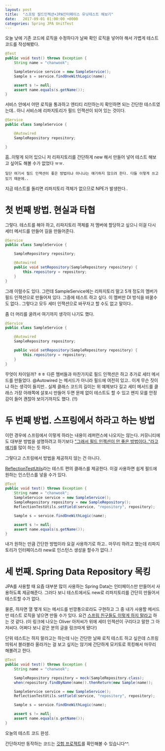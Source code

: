 ```yaml
---
layout: post
title:  "스프링 필드인젝션+JPA인터페이스 유닛테스트 해보기"
date:   2017-09-01 01:00:00 +0000
categories: Spring JPA UnitTest
---
```


오늘 낮에 기존 코드에 로직을 수정하다가 날짜 확인 로직을 넣어야 해서 가볍게 테스트 코드를 작성해봤다.

```java
@Test
public void test() throws Exception {
    String name = "chanwook";

    SampleService service = new SampleService();
    Sample s = service.findOneWithLogic(name);

    assert s != null;
    assert name.equals(s.getName());
}
```

서비스 안에서 어떤 로직을 통과하고 엔티티 리턴하는지 확인하면 되는 간단한 테스트였는데..
아니 서비스에 리파지토리가 필드 인잭션이 되어 있는 것이다.

```java
@Service
public class SampleService {

    @Autowired
    SampleRepository repository;

}
```

흠..이렇게 되어 있으니 저 리파지토리를 간단하게 new 해서 만들어 넣어 테스트 해보고 싶어도 해볼 수가 없었다 ㅠㅠ.

    일단 여기서 필드 인잭션이 좋은 방법이냐 아니냐는 얘기하지 않으려 한다. 다들 이렇게 쓰고 있기 때문에..

지금 테스트를 돌리면 리파지토리 객체가 없으므로 NPE가 발생한다..

# 첫 번째 방법. 현실과 타협

그렇다. 테스트를 해야 하고, 리파지토리 객체를 저 멤버에 할당하고 싶으니 이걸 다시 세터 메서드를 만들어 길을 만들어준다.

```java
@Service
public class SampleService {

    SampleRepository repository;

    @Autowired
    public void setRepository(SampleRepository repository) {
        this.repository = repository;
    }
}
```     

그래 이럴수도 있다. 그런데 SampleService에는 리파지토리 말고 5개 정도의 멤버가 필드 인잭션으로 만들어져 있다.
그중에 테스트 하고 싶다. 이 멤버만 DI 방식을 바꿀수도 없다..
그렇다고 모두 세터 인잭션으로 바꾸자고 할 수도 없고 말이다..

좀 더 머리를 굴려서 여기까지 생각이 나기도 했다.

```java
@Service
public class SampleService {

    @Autowired
    SampleRepository repository;

    public void setRepository(SampleRepository repository) {
        this.repository = repository;
    }
}
```

무엇이 차이일까? ㅎㅎ
다른 멤버들과 마찬가지로 필드 인잭션은 하고 추가로 세터 메서드를 만들었다.
@Autowired 는 메서드가 아니라 필드에 여전히 있고..
이게 무슨 짓이냐 하는 생각이 들지만..
실제 클래스 코드의 길이는 위 예제보다 길고 세터 메서드를 클래스 가장 아래쪽에 살포시 만들어 두면 문제 없이 테스트도 할 수 있고 왠지 모를 안정감이 들어 괜찮아 보이기까지도 했다. (!!)

# 두 번째 방법. 스프링에서 하라고 하는 방법

이런 경우에 스프링에서 이렇게 하라는 내용이 레퍼런스에 나오지는 않는다.
커뮤니티에도 대부분 방법을 설명하려고 하기보다 ["그래서 필드 인젝션이 안 좋은 방법이다.."라고 얘기](http://olivergierke.de/2013/11/why-field-injection-is-evil/)를 많이 하는 듯 하다.

그렇다고 스프링에서 방법을 제공하지 않는 건 아니다.

[ReflectionTestUtils](https://docs.spring.io/spring/docs/current/javadoc-api/org/springframework/test/util/ReflectionTestUtils.html)라는 테스트 편의 클래스를 제공한다.
이걸 사용하면 쉽게 필드에 원하는 인스턴스를 넣을 수가 있다.

```java
@Test
public void test() throws Exception {
    String name = "chanwook";
    SampleService service = new SampleService();
    SampleRepository repository = new SampleRepository();
    ReflectionTestUtils.setField(service, "repository", repository);

    Sample s = service.findOneWithLogic(name);

    assert s != null;
    assert name.equals(s.getName());
}
```

내가 원하는 만큼 간단한 방법이라 요걸 사용하기로 하고..
마무리 하려고 했는데 리파지토리가 인터페이스라 new로 인스턴스 생성을 할수가 없다..!

# 세 번째. Spring Data Repository 목킹

JPA를 사용할 때 요즘 대부분 많이 사용하는 Spring Data는 인터페이스만 만들어서 사용하도록 제공해준다.
그러다 보니 테스트에서도 new로 리파지토리를 간단히 만들어서 테스트할 수가 없다.

물론, 하자면 열 몇개 되는 메서드를 빈깡통으로라도 구현하고 그 중 내가 사용할 메서드만 테스트 로직을 넣으면 만들 수가 있다.
요건 [스프링 친구들도 이렇게 하지 말라고](https://stackoverflow.com/questions/23435937/how-to-test-spring-data-repositories) 하는 것 같다. (이 링크에 나오는 Oliver 아저씨가 위에 세터 인젝션이 구리다고 말한 그 아저씨다. 어쩌다 보니 같은 분의 글을 링크따게 됐다!)

단위 테스트는 하지 말라고는 하는데 나는 간단한 날짜 로직 테스트 하고 싶은데
스프링 띄워서 블라블라 올라가는 걸 보고 싶지는 않기에 간단하게 모키토로 목킹해서 마무리 해볼려고 한다.

```java
@Test
public void test() throws Exception {
    String name = "chanwook";

    SampleRepository repository = mock(SampleRepository.class);
    when(repository.findByName(name)).thenReturn(new Sample(name));

    SampleService service = new SampleService();
    ReflectionTestUtils.setField(service, "repository", repository);

    Sample s = service.findOneWithLogic(name);

    assert s != null;
    assert name.equals(s.getName());
}
```

오늘의 테스트 코드 완성.

간단하지만 동작하는 코드는 [깃헙 프로젝트](https://github.com/chanwookpark/spirng-field-injection-jpa-interface-unit-test)를 확인해볼 수 있습니다^^.
